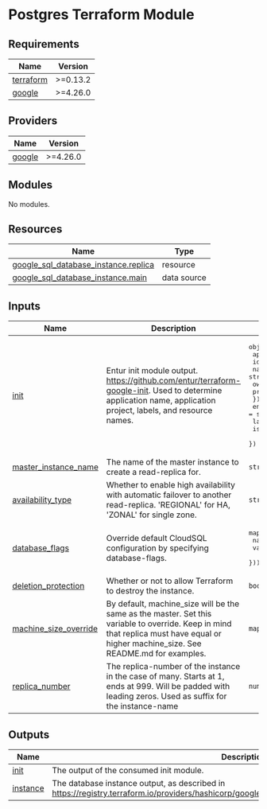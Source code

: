 # Postgres Terraform Module #

<!-- BEGIN_TF_DOCS -->
## Requirements

| Name | Version |
|------|---------|
| <a name="requirement_terraform"></a> [terraform](#requirement\_terraform) | >=0.13.2 |
| <a name="requirement_google"></a> [google](#requirement\_google) | >=4.26.0 |

## Providers

| Name | Version |
|------|---------|
| <a name="provider_google"></a> [google](#provider\_google) | >=4.26.0 |

## Modules

No modules.

## Resources

| Name | Type |
|------|------|
| [google_sql_database_instance.replica](https://registry.terraform.io/providers/hashicorp/google/latest/docs/resources/sql_database_instance) | resource |
| [google_sql_database_instance.main](https://registry.terraform.io/providers/hashicorp/google/latest/docs/data-sources/sql_database_instance) | data source |

## Inputs

| Name | Description | Type | Default | Required |
|------|-------------|------|---------|:--------:|
| <a name="input_init"></a> [init](#input\_init) | Entur init module output. https://github.com/entur/terraform-google-init. Used to determine application name, application project, labels, and resource names. | <pre>object({<br>    app = object({<br>      id         = string<br>      name       = string<br>      owner      = string<br>      project_id = string<br>    })<br>    environment   = string<br>    labels        = map(string)<br>    is_production = bool<br>  })</pre> | n/a | yes |
| <a name="input_master_instance_name"></a> [master\_instance\_name](#input\_master\_instance\_name) | The name of the master instance to create a read-replica for. | `string` | n/a | yes |
| <a name="input_availability_type"></a> [availability\_type](#input\_availability\_type) | Whether to enable high availability with automatic failover to another read-replica. 'REGIONAL' for HA, 'ZONAL' for single zone. | `string` | `null` | no |
| <a name="input_database_flags"></a> [database\_flags](#input\_database\_flags) | Override default CloudSQL configuration by specifying database-flags. | <pre>map(object({<br>    name  = string<br>    value = string<br>  }))</pre> | `{}` | no |
| <a name="input_deletion_protection"></a> [deletion\_protection](#input\_deletion\_protection) | Whether or not to allow Terraform to destroy the instance. | `bool` | `null` | no |
| <a name="input_machine_size_override"></a> [machine\_size\_override](#input\_machine\_size\_override) | By default, machine\_size will be the same as the master. Set this variable to override. Keep in mind that replica must have equal or higher machine\_size. See README.md for examples. | `map` | `null` | no |
| <a name="input_replica_number"></a> [replica\_number](#input\_replica\_number) | The replica-number of the instance in the case of many. Starts at 1, ends at 999. Will be padded with leading zeros. Used as suffix for the instance-name | `number` | `1` | no |

## Outputs

| Name | Description |
|------|-------------|
| <a name="output_init"></a> [init](#output\_init) | The output of the consumed init module. |
| <a name="output_instance"></a> [instance](#output\_instance) | The database instance output, as described in https://registry.terraform.io/providers/hashicorp/google/latest/docs/resources/sql_database_instance. |
<!-- END_TF_DOCS -->